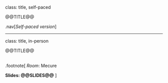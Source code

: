 class: title, self-paced

@@TITLE@@

.nav[*Self-paced version*]

---

class: title, in-person

@@TITLE@@<br/></br>


.footnote[
*Room*: Mecure<br/>
<!--**Be kind to the WiFi!**<br/>
<!-- *Use the 5G network.*
*Don't use your hotspot.*<br/>
*Don't stream videos or download big files during the workshop[.](https://www.youtube.com/watch?v=h16zyxiwDLY)*<br/>
*Thank you!*-->

**Slides: @@SLIDES@@**
]
